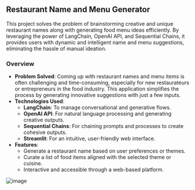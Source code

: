 ## Restaurant Name and Menu Generator

This project solves the problem of brainstorming creative and unique restaurant names along with generating food menu ideas efficiently. By leveraging the power of LangChain, OpenAI API, and Sequential Chains, it provides users with dynamic and intelligent name and menu suggestions, eliminating the hassle of manual ideation.

### Overview
- **Problem Solved**: Coming up with restaurant names and menu items is often challenging and time-consuming, especially for new restaurateurs or entrepreneurs in the food industry. This application simplifies the process by generating innovative suggestions with just a few inputs.
- **Technologies Used**:
  - **LangChain**: To manage conversational and generative flows.
  - **OpenAI API**: For natural language processing and generating creative outputs.
  - **Sequential Chains**: For chaining prompts and processes to create cohesive outputs.
  - **Streamlit**: For an intuitive, user-friendly web interface.
- **Features**:
  - Generate a restaurant name based on user preferences or themes.
  - Curate a list of food items aligned with the selected theme or cuisine.
  - Interactive and accessible through a web-based platform.

 ![image](https://github.com/user-attachments/assets/38ec1658-4dbc-4f98-aede-1732fb0593d7)
